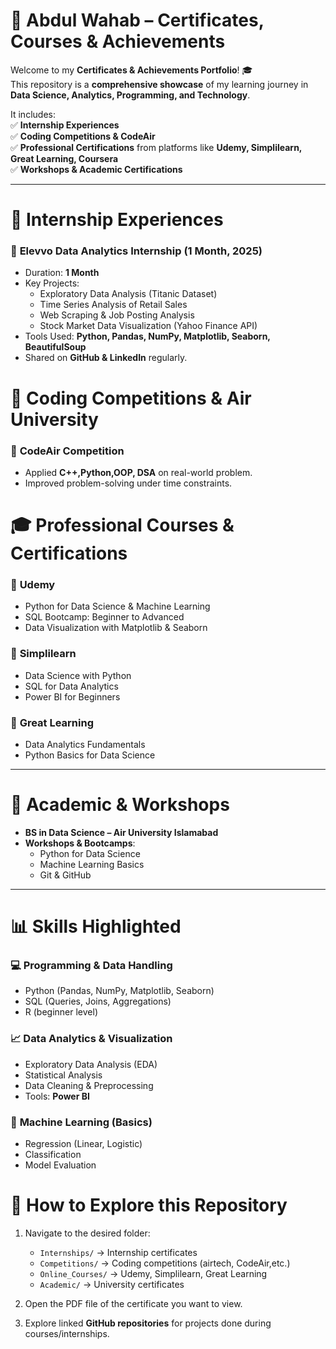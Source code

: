 # 🌟 Abdul Wahab – Certificates, Courses & Achievements  

Welcome to my **Certificates & Achievements Portfolio**! 🎓  
This repository is a **comprehensive showcase** of my learning journey in **Data Science, Analytics, Programming, and Technology**.  

It includes:  
✅ **Internship Experiences**  
✅ **Coding Competitions & CodeAir**  
✅ **Professional Certifications** from platforms like **Udemy, Simplilearn, Great Learning, Coursera**  
✅ **Workshops & Academic Certifications**  


---

# 🏅 Internship Experiences  

### 🔹 **Elevvo Data Analytics Internship (1 Month, 2025)**  
- Duration: **1 Month**    
- Key Projects:  
  - Exploratory Data Analysis (Titanic Dataset)  
  - Time Series Analysis of Retail Sales  
  - Web Scraping & Job Posting Analysis  
  - Stock Market Data Visualization (Yahoo Finance API)  
- Tools Used: **Python, Pandas, NumPy, Matplotlib, Seaborn, BeautifulSoup**  
- Shared on **GitHub & LinkedIn** regularly.  

# 🥇 Coding Competitions & Air University

### 🔹 **CodeAir Competition**  
- Applied **C++,Python,OOP, DSA** on real-world problem.  
- Improved problem-solving under time constraints.    

# 🎓 Professional Courses & Certifications  

### 🔹 **Udemy**  
- Python for Data Science & Machine Learning  
- SQL Bootcamp: Beginner to Advanced  
- Data Visualization with Matplotlib & Seaborn  

### 🔹 **Simplilearn**  
- Data Science with Python  
- SQL for Data Analytics  
- Power BI for Beginners  

### 🔹 **Great Learning**  
- Data Analytics Fundamentals  
- Python Basics for Data Science  

---

# 🏫 Academic & Workshops  

- **BS in Data Science – Air University Islamabad**  
- **Workshops & Bootcamps**:  
  - Python for Data Science  
  - Machine Learning Basics  
  - Git & GitHub  

---

# 📊 Skills Highlighted  

### 💻 **Programming & Data Handling**  
- Python (Pandas, NumPy, Matplotlib, Seaborn)  
- SQL (Queries, Joins, Aggregations)  
- R (beginner level)  

### 📈 **Data Analytics & Visualization**  
- Exploratory Data Analysis (EDA)  
- Statistical Analysis  
- Data Cleaning & Preprocessing  
- Tools: **Power BI**  

### 🤖 **Machine Learning (Basics)**  
- Regression (Linear, Logistic)  
- Classification  
- Model Evaluation  

# 📌 How to Explore this Repository  

1. Navigate to the desired folder:  
   - `Internships/` → Internship certificates  
   - `Competitions/` → Coding competitions (airtech, CodeAir,etc.)  
   - `Online_Courses/` → Udemy, Simplilearn, Great Learning  
   - `Academic/` → University certificates  

2. Open the PDF file of the certificate you want to view.  

3. Explore linked **GitHub repositories** for projects done during courses/internships.  




